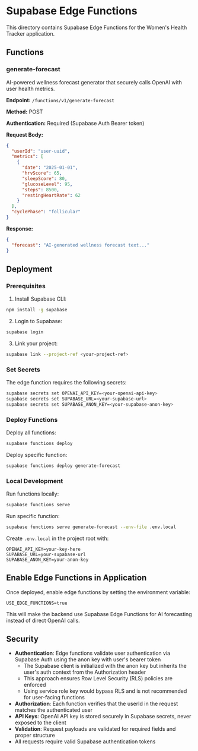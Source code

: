 # Supabase Edge Functions

This directory contains Supabase Edge Functions for the Women's Health Tracker application.

## Functions

### generate-forecast

AI-powered wellness forecast generator that securely calls OpenAI with user health metrics.

**Endpoint:** `/functions/v1/generate-forecast`

**Method:** POST

**Authentication:** Required (Supabase Auth Bearer token)

**Request Body:**
```json
{
  "userId": "user-uuid",
  "metrics": [
    {
      "date": "2025-01-01",
      "hrvScore": 65,
      "sleepScore": 80,
      "glucoseLevel": 95,
      "steps": 8500,
      "restingHeartRate": 62
    }
  ],
  "cyclePhase": "follicular"
}
```

**Response:**
```json
{
  "forecast": "AI-generated wellness forecast text..."
}
```

## Deployment

### Prerequisites

1. Install Supabase CLI:
```bash
npm install -g supabase
```

2. Login to Supabase:
```bash
supabase login
```

3. Link your project:
```bash
supabase link --project-ref <your-project-ref>
```

### Set Secrets

The edge function requires the following secrets:

```bash
supabase secrets set OPENAI_API_KEY=<your-openai-api-key>
supabase secrets set SUPABASE_URL=<your-supabase-url>
supabase secrets set SUPABASE_ANON_KEY=<your-supabase-anon-key>
```

### Deploy Functions

Deploy all functions:
```bash
supabase functions deploy
```

Deploy specific function:
```bash
supabase functions deploy generate-forecast
```

### Local Development

Run functions locally:
```bash
supabase functions serve
```

Run specific function:
```bash
supabase functions serve generate-forecast --env-file .env.local
```

Create `.env.local` in the project root with:
```
OPENAI_API_KEY=your-key-here
SUPABASE_URL=your-supabase-url
SUPABASE_ANON_KEY=your-anon-key
```

## Enable Edge Functions in Application

Once deployed, enable edge functions by setting the environment variable:

```
USE_EDGE_FUNCTIONS=true
```

This will make the backend use Supabase Edge Functions for AI forecasting instead of direct OpenAI calls.

## Security

- **Authentication**: Edge functions validate user authentication via Supabase Auth using the anon key with user's bearer token
  - The Supabase client is initialized with the anon key but inherits the user's auth context from the Authorization header
  - This approach ensures Row Level Security (RLS) policies are enforced
  - Using service role key would bypass RLS and is not recommended for user-facing functions
- **Authorization**: Each function verifies that the userId in the request matches the authenticated user
- **API Keys**: OpenAI API key is stored securely in Supabase secrets, never exposed to the client
- **Validation**: Request payloads are validated for required fields and proper structure
- All requests require valid Supabase authentication tokens

